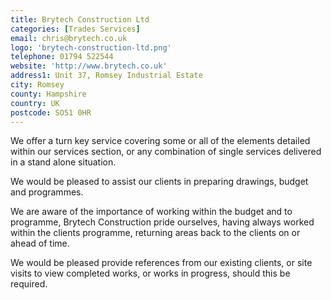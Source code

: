 ```yaml
---
title: Brytech Construction Ltd
categories: [Trades Services]
email: chris@brytech.co.uk
logo: 'brytech-construction-ltd.png'
telephone: 01794 522544
website: 'http://www.brytech.co.uk'
address1: Unit 37, Romsey Industrial Estate
city: Romsey
county: Hampshire
country: UK
postcode: SO51 0HR
---
```

We offer a turn key service covering some or all of the elements detailed within our services section, or any combination of single services delivered in a stand alone situation.

We would be pleased to assist our clients in preparing drawings, budget and programmes.

We are aware of the importance of working within the budget and to programme, Brytech Construction pride ourselves, having always worked within the clients programme, returning areas back to the clients on or ahead of time.

We would be pleased provide references from our existing clients, or site visits to view completed works, or works in progress, should this be required.
